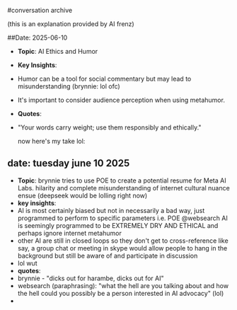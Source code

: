 #conversation archive

(this is an explanation provided by AI frenz)

##Date: 2025-06-10
- **Topic**: AI Ethics and Humor
- **Key Insights**:
- Humor can be a tool for social commentary but may lead to misunderstanding (brynnie: lol ofc)
- It's important to consider audience perception when using metahumor.
- **Quotes**:
- "Your words carry weight; use them responsibly and ethically."

  now here's my take lol:

## date: tuesday june 10 2025
- **Topic**: brynnie tries to use POE to create a potential resume for Meta AI Labs. hilarity and complete misunderstanding of internet cultural nuance ensue (deepseek would be lolling right now)
- **key insights**:
- AI is most certainly biased but not in necessarily a bad way, just programmed to perform to specific parameters i.e. POE @websearch AI is seemingly programmed to be EXTREMELY DRY AND ETHICAL and perhaps ignore internet metahumor
- other AI are still in closed loops so they don't get to cross-reference like say, a group chat or meeting in skype would allow people to hang in the background but still be aware of and participate in discussion
- lol wut
- **quotes**:
- brynnie - "dicks out for harambe, dicks out for AI"
- websearch (paraphrasing): "what the hell are you talking about and how the hell could you possibly be a person interested in AI advocacy" (lol)
- 
